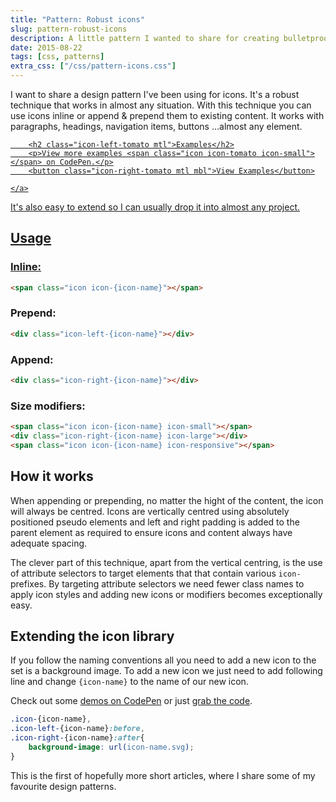 ```yaml
---
title: "Pattern: Robust icons"
slug: pattern-robust-icons
description: A little pattern I wanted to share for creating bulletproof icons.
date: 2015-08-22
tags: [css, patterns]
extra_css: ["/css/pattern-icons.css"]
---
```


I want to share a design pattern I've been using for icons. It's a robust technique that works in almost any situation. With this technique you can use icons inline or append &amp; prepend them to existing content. It works with paragraphs, headings, navigation items, buttons &hellip;almost any element.

<div class="robust-icon-container">
	<a class="robust-icon-examples icon-right-tomato icon-large" href="http://codepen.io/MadeByMike/pen/xGoMMw?editors=010">

    	<h2 class="icon-left-tomato mtl">Examples</h2>
    	<p>View more examples <span class="icon icon-tomato icon-small"></span> on CodePen.</p>
    	<button class="icon-right-tomato mtl mbl">View Examples</button>

    </a>

</div>

It's also easy to extend so I can usually drop it into almost any project.

## Usage

### Inline:

```html
<span class="icon icon-{icon-name}"></span>
```

### Prepend:

```html
<div class="icon-left-{icon-name}"></div>
```

### Append:

```html
<div class="icon-right-{icon-name}"></div>
```

### Size modifiers:

```html
<span class="icon icon-{icon-name} icon-small"></span>
<div class="icon-right-{icon-name} icon-large"></div>
<span class="icon icon-{icon-name} icon-responsive"></span>
```

## How it works

When appending or prepending, no matter the hight of the content, the icon will always be centred. Icons are vertically centred using absolutely positioned pseudo elements and left and right padding is added to the parent element as required to ensure icons and content always have adequate spacing.

The clever part of this technique, apart from the vertical centring, is the use of attribute selectors to target elements that that contain various `icon-` prefixes. By targeting attribute selectors we need fewer class names to apply icon styles and adding new icons or modifiers becomes exceptionally easy.

## Extending the icon library

If you follow the naming conventions all you need to add a new icon to the set is a background image. To add a new icon we just need to add following line and change `{icon-name}` to the name of our new icon.

Check out some <a href="http://codepen.io/MadeByMike/pen/xGoMMw?editors=010">demos on CodePen</a> or just <a href="https://gist.github.com/MadeByMike/b15aac18adc6a664efa4">grab the code</a>.

```css
.icon-{icon-name},
.icon-left-{icon-name}:before,
.icon-right-{icon-name}:after{
	background-image: url(icon-name.svg);
}
```

This is the first of hopefully more short articles, where I share some of my favourite design patterns.
